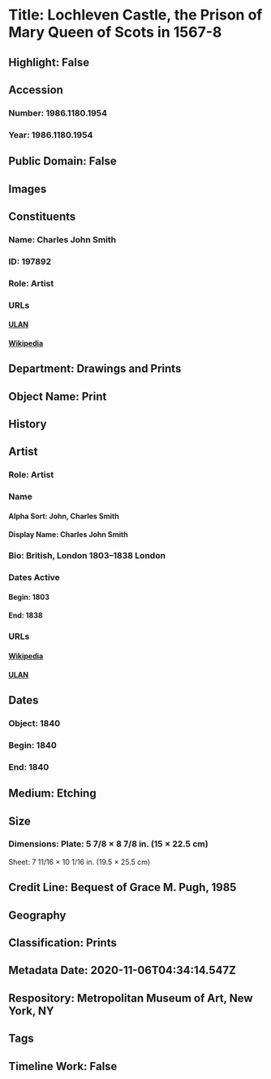 # Title: Lochleven Castle, the Prison of Mary Queen of Scots in 1567-8
## Highlight: False
## Accession
### Number: 1986.1180.1954
### Year: 1986.1180.1954
## Public Domain: False
## Images
## Constituents
### Name: Charles John Smith
### ID: 197892
### Role: Artist
### URLs
#### [ULAN](http://vocab.getty.edu/page/ulan/500020741)
#### [Wikipedia](https://www.wikidata.org/wiki/Q15994751)
## Department: Drawings and Prints
## Object Name: Print
## History
## Artist
### Role: Artist
### Name
#### Alpha Sort: John, Charles Smith
#### Display Name: Charles John Smith
### Bio: British, London 1803–1838 London
### Dates Active
#### Begin: 1803
#### End: 1838
### URLs
#### [Wikipedia](https://www.wikidata.org/wiki/Q15994751)
#### [ULAN](http://vocab.getty.edu/page/ulan/500020741)
## Dates
### Object: 1840
### Begin: 1840
### End: 1840
## Medium: Etching
## Size
### Dimensions: Plate: 5 7/8 × 8 7/8 in. (15 × 22.5 cm)
Sheet: 7 11/16 × 10 1/16 in. (19.5 × 25.5 cm)
## Credit Line: Bequest of Grace M. Pugh, 1985
## Geography
## Classification: Prints
## Metadata Date: 2020-11-06T04:34:14.547Z
## Respository: Metropolitan Museum of Art, New York, NY
## Tags
## Timeline Work: False